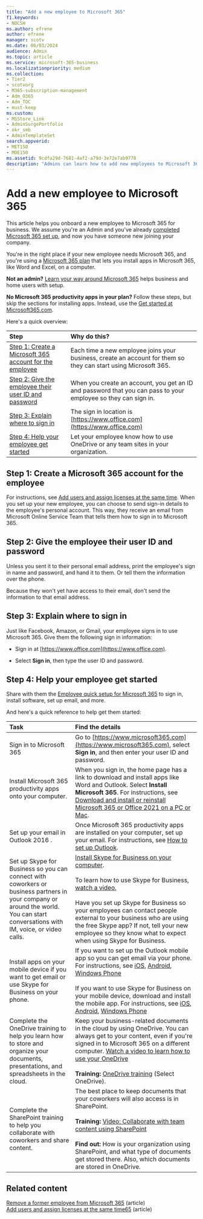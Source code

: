 ```yaml
---
title: "Add a new employee to Microsoft 365"
f1.keywords:
- NOCSH
ms.author: efrene
author: efrene
manager: scotv
ms.date: 06/03/2024
audience: Admin
ms.topic: article
ms.service: microsoft-365-business
ms.localizationpriority: medium
ms.collection: 
- Tier2
- scotvorg
- M365-subscription-management 
- Adm_O365
- Adm_TOC
- must-keep
ms.custom:
- MSStore_Link
- AdminSurgePortfolio
- okr_smb
- AdminTemplateSet
search.appverid:
- MET150
- MOE150
ms.assetid: 9cdfa29d-7681-4af2-a79d-3e72e7ab9778
description: "Admins can learn how to add new employees to Microsoft 365 for business and give them access to email, Skype, and apps in Microsoft 365."
---
```


# Add a new employee to Microsoft 365

This article helps you onboard a new employee to Microsoft 365 for business. We assume you're an Admin and you've already [completed Microsoft 365 set up](../setup/setup.md), and now you have someone new joining your company.
  
You're in the right place if your new employee needs Microsoft 365, and you're using a [Microsoft 365 plan]( https://www.microsoft.com/microsoft-365/buy/compare-all-microsoft-365-products?rtc=1) that lets you install apps in Microsoft 365, like Word and Excel, on a computer.
  
 **Not an admin?** [Learn your way around Microsoft 365](https://support.microsoft.com/office/396b8d9e-e118-42d0-8a0d-87d1f2f055fb) helps business and home users with setup.
  
 **No Microsoft 365 productivity apps in your plan?** Follow these steps, but skip the sections for installing apps. Instead, use the [Get started at Microsoft365.com](https://support.microsoft.com/office/91a4ec74-67fe-4a84-a268-f6bdf3da1804).
  
Here's a quick overview:
  
|**Step**|**Why do this?**|
|:-----|:-----|
|[Step 1: Create a Microsoft 365 account for the employee](#step-1-create-a-microsoft-365-account-for-the-employee) <br/> |Each time a new employee joins your business, create an account for them so they can start using Microsoft 365.  <br/> |
|[Step 2: Give the employee their user ID and password](#step-2-give-the-employee-their-user-id-and-password) <br/> |When you create an account, you get an ID and password that you can pass to your employee so they can sign in.  <br/> |
|[Step 3: Explain where to sign in](#step-3-explain-where-to-sign-in) <br/> |The sign in location is [https://www.office.com](https://www.office.com) <br/> |
|[Step 4: Help your employee get started](#step-4-help-your-employee-get-started) <br/> |Let your employee know how to use OneDrive or any team sites in your organization.  <br/> |

## Step 1: Create a Microsoft 365 account for the employee

For instructions, see [Add users and assign licenses at the same time](add-users.md). When you set up your new employee, you can choose to send sign-in details to the employee's personal account. This way, they receive an email from Microsoft Online Service Team that tells them how to sign in to Microsoft 365.
  
## Step 2: Give the employee their user ID and password

Unless you sent it to their personal email address, print the employee's sign in name and password, and hand it to them. Or tell them the information over the phone.
  
Because they won't yet have access to their email, don't send the information to that email address.
  
## Step 3: Explain where to sign in

Just like Facebook, Amazon, or Gmail, your employee signs in to use Microsoft 365. Give them the following sign in information:
  
- Sign in at [https://www.office.com](https://www.office.com).

- Select **Sign in**, then type the user ID and password.

## Step 4: Help your employee get started

Share with them the [Employee quick setup for Microsoft 365](https://support.microsoft.com/office/7f34c318-e772-46a5-8c0a-ab86661542d1) to sign in, install software, set up email, and more.
  
And here's a quick reference to help get them started:
  
|**Task**|**Find the details**|
|:-----|:-----|
|Sign in to Microsoft 365  <br/> |Go to [https://www.microsoft365.com](https://www.microsoft365.com), select **Sign in**, and then enter your user ID and password.  <br/> |
|Install Microsoft 365 productivity apps onto your computer.  <br/><br/> |When you sign in, the home page has a link to download and install apps like Word and Outlook. Select **Install Microsoft 365**.         For instructions, see [Download and install or reinstall Microsoft 365 or Office 2021 on a PC or Mac](https://support.microsoft.com/office/4414eaaf-0478-48be-9c42-23adc4716658).  <br/> |
|Set up your email in Outlook 2016 .  <br/> |Once Microsoft 365 productivity apps are installed on your computer, set up your email. For instructions, see [How to set up Outlook](https://support.microsoft.com/office/6e27792a-9267-4aa4-8bb6-c84ef146101b).  <br/> |
|Set up Skype for Business so you can connect with coworkers or business partners in your company or around the world. You can start conversations with IM, voice, or video calls.  <br/> |[Install Skype for Business on your computer](https://support.microsoft.com/office/8a0d4da8-9d58-44f9-9759-5c8f340cb3fb).  <br/> <br/>To learn how to use Skype for Business, [watch a video.](https://support.microsoft.com/office/3a21eca4-434d-41f1-ab06-3d4a268573b7) <br/> <br/>Have you set up Skype for Business so your employees can contact people external to your business who are using the free Skype app? If not, tell your new employee so they know what to expect when using Skype for Business.  <br/> |
|Install apps on your mobile device if you want to get email or use Skype for Business on your phone.  <br/> |If you want to set up the Outlook mobile app so you can get email via your phone. For instructions, see [iOS](https://support.microsoft.com/office/b2de2161-cc1d-49ef-9ef9-81acd1c8e234), [Android](https://support.microsoft.com/office/886db551-8dfa-4fd5-b835-f8e532091872), [Windows Phone](https://support.microsoft.com/office/181a112a-be92-49ca-ade5-399264b3d417) <br/> <br/>If you want to use Skype for Business on your mobile device, download and install the mobile app. For instructions, see [iOS](https://support.microsoft.com/office/3239c8a3-cf55-4ff0-a967-5de51911c049#OS_Type=iOS), [Android](https://support.microsoft.com/office/4d1b7dfa-5b0b-4868-bae5-25947fb99e6e#OS_Type=Android), [Windows Phone](https://support.microsoft.com/office/4d1b7dfa-5b0b-4868-bae5-25947fb99e6e#OS_Type=Windows_Phone) <br/> |
|Complete the OneDrive training to help you learn how to store and organize your documents, presentations, and spreadsheets in the cloud.  <br/> |Keep your business-related documents in the cloud by using OneDrive. You can always get to your content, even if you're signed in to Microsoft 365 on a different computer. [Watch a video to learn how to use your OneDrive](https://support.microsoft.com/office/b30da4eb-ddd2-44b6-943b-e6fbfc6b8dde) <br/><br/> **Training:** [OneDrive training](https://support.microsoft.com/office/1f608184-b7e6-43ca-8753-2ff679203132) (Select OneDrive).  <br/> |
|Complete the SharePoint training to help you collaborate with coworkers and share content.  <br/> |The best place to keep documents that your coworkers will also access is in SharePoint.  <br/> <br/>**Training:** [Video: Collaborate with team content using SharePoint](https://support.microsoft.com/office/c17b6824-cc22-478f-8757-497cc6b57121) <br/><br/> **Find out:** How is your organization using SharePoint, and what type of documents get stored there. Also, which documents are stored in OneDrive.  <br/> |

## Related content

[Remove a former employee from Microsoft 365](remove-former-employee.md) (article)\
[Add users  and assign licenses at the same time65](add-users.md) (article)
